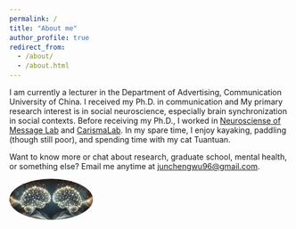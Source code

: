 ```yaml
---
permalink: /
title: "About me"
author_profile: true
redirect_from: 
  - /about/
  - /about.html
---
```


I am currently a lecturer in the Department of Advertising, Communication University of China. I received my Ph.D. in communication and My primary research interest is in social neuroscience, especially brain synchronization in social contexts. Before receiving my Ph.D., I worked in [Neurosciense of Message Lab](https://nomcomm.github.io/) and [CarismaLab](https://www.carismalab.com/). In my spare time, I enjoy kayaking, paddling (though still poor), and spending time with my cat Tuantuan.

Want to know more or chat about research, graduate school, mental health, or something else? Email me anytime at junchengwu96@gmail.com. 

<img src="images/brain_image.png" alt="" style="width:150px; border-radius:50%;">




